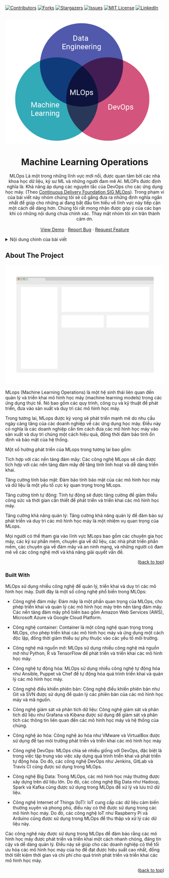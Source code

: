 <div id="top"></div>

[![Contributors][contributors-shield]][contributors-url]
[![Forks][forks-shield]][forks-url]
[![Stargazers][stars-shield]][stars-url]
[![Issues][issues-shield]][issues-url]
[![MIT License][license-shield]][license-url]
[![LinkedIn][linkedin-shield]][linkedin-url]

<!-- PROJECT LOGO -->
<br />
<div align="center">
  <a href="https://github.com/othneildrew/Best-README-Template">
    <img src="images/MLOPs_01.png" alt="Logo">
  </a>

  <h1 align="center">Machine Learning Operations</h1>

  <p align="center">
    MLOps Là một trong những lĩnh vực mới nổi, được quan tâm bởi các nhà khoa học dữ liệu, kỹ sư ML và những người đam mê AI. MLOPs đươc định nghĩa là: Khả năng áp dụng các nguyên tắc của DevOps cho các ứng dụng học máy. (Theo <a href="https://github.com/cdfoundation/sig-mlops/blob/main/roadmap/2022/MLOpsRoadmap2022.md">Continuous Delivery Foundation SIG MLOps</a>). Trong phạm vi của bài viết này nhóm chúng tôi sẽ cố gắng đưa ra những định nghĩa ngắn nhất để giúp cho những ai đang bắt đầu tìm hiểu về lĩnh vực này tiếp cận một cách dễ dàng hơn. Chúng tôi rất mong nhận được góp ý của các bạn khi có những nội dung chưa chính xác. Thay mặt nhóm tôi xin trân thành cảm ơn.
    <br />
    <br />
    <a href="https://github.com/open-thienhang-com/open">View Demo</a>
    ·
    <a href="https://github.com/open-thienhang-com/open/issues">Report Bug</a>
    ·
    <a href="https://github.com/open-thienhang-com/open/issues">Request Feature</a>
  </p>
</div>

<!-- TABLE OF CONTENTS -->
<details>
  <summary>Nội dung chính của bài viết</summary>
  <ol>
    <li>
      <a href="#about-the-project">About The Project</a>
      <ul>
        <li><a href="#built-with">Built With</a></li>
      </ul>
    </li>
    <li>
      <a href="#getting-started">Getting Started</a>
      <ul>
        <li><a href="#prerequisites">Prerequisites</a></li>
        <li><a href="#installation">Installation</a></li>
      </ul>
    </li>
    <li><a href="#usage">Usage</a></li>
    <li><a href="#roadmap">Roadmap</a></li>
    <li><a href="#contributing">Contributing</a></li>
    <li><a href="#license">License</a></li>
    <li><a href="#contact">Contact</a></li>
    <li><a href="#acknowledgments">Acknowledgments</a></li>
  </ol>
</details>

<!-- ABOUT THE PROJECT -->
## About The Project

[![Product Name Screen Shot][product-screenshot]](https://thienhang.com)

MLops (Machine Learning Operations) là một hệ sinh thái liên quan đến quản lý và triển khai mô hình học máy (machine learning models) trong các ứng dụng thực tế. Nó bao gồm các quy trình, công cụ và kỹ thuật để phát triển, đưa vào sản xuất và duy trì các mô hình học máy.

Trong tương lai, MLops được kỳ vọng sẽ phát triển mạnh mẽ do nhu cầu ngày càng tăng của các doanh nghiệp về các ứng dụng học máy. Điều này có nghĩa là các doanh nghiệp cần tìm cách đưa các mô hình học máy vào sản xuất và duy trì chúng một cách hiệu quả, đồng thời đảm bảo tính ổn định và bảo mật của hệ thống.

Một số hướng phát triển của MLops trong tương lai bao gồm:

Tích hợp với các nền tảng đám mây: Các công nghệ MLops sẽ cần được tích hợp với các nền tảng đám mây để tăng tính linh hoạt và dễ dàng triển khai.

Tăng cường tính bảo mật: Đảm bảo tính bảo mật của các mô hình học máy và dữ liệu là một yếu tố cực kỳ quan trọng trong MLops.

Tăng cường tính tự động: Tính tự động sẽ được tăng cường để giảm thiểu công sức và thời gian cần thiết để phát triển và triển khai các mô hình học máy.

Tăng cường khả năng quản lý: Tăng cường khả năng quản lý để đảm bảo sự phát triển và duy trì các mô hình học máy là một nhiệm vụ quan trọng của MLops.

Mọi người có thể tham gia vào lĩnh vực MLops bao gồm các chuyên gia học máy, các kỹ sư phần mềm, chuyên gia về dữ liệu, các nhà phát triển phần mềm, các chuyên gia về đám mây và an ninh mạng, và những người có đam mê về các công nghệ mới và khả năng giải quyết vấn đề.

<p align="right">(<a href="#top">back to top</a>)</p>

### Built With

MLOps sử dụng nhiều công nghệ để quản lý, triển khai và duy trì các mô hình học máy. Dưới đây là một số công nghệ phổ biến trong MLOps:

* Công nghệ đám mây: Đám mây là một phần quan trọng của MLOps, cho phép triển khai và quản lý các mô hình học máy trên nền tảng đám mây. Các nền tảng đám mây phổ biến bao gồm Amazon Web Services (AWS), Microsoft Azure và Google Cloud Platform.

* Công nghệ container: Container là một công nghệ quan trọng trong MLOps, cho phép triển khai các mô hình học máy và ứng dụng một cách độc lập, đồng thời giảm thiểu sự phụ thuộc vào các yếu tố môi trường.

* Công nghệ mã nguồn mở: MLOps sử dụng nhiều công nghệ mã nguồn mở như Python, R và TensorFlow để phát triển và triển khai các mô hình học máy.

* Công nghệ tự động hóa: MLOps sử dụng nhiều công nghệ tự động hóa như Ansible, Puppet và Chef để tự động hóa quá trình triển khai và quản lý các mô hình học máy.

* Công nghệ điều khiển phiên bản: Công nghệ điều khiển phiên bản như Git và SVN được sử dụng để quản lý các phiên bản của các mô hình học máy và mã nguồn.

* Công nghệ giám sát và phân tích dữ liệu: Công nghệ giám sát và phân tích dữ liệu như Grafana và Kibana được sử dụng để giám sát và phân tích các thông tin liên quan đến các mô hình học máy và hệ thống của chúng.

* Công nghệ ảo hóa: Công nghệ ảo hóa như VMware và VirtualBox được sử dụng để tạo môi trường phát triển và triển khai các mô hình học máy

* Công nghệ DevOps: MLOps chia sẻ nhiều giống với DevOps, đặc biệt là trong việc tập trung vào việc xây dựng quá trình triển khai và phát triển tự động hóa. Do đó, các công nghệ DevOps như Jenkins, GitLab và Travis CI cũng được sử dụng trong MLOps.

* Công nghệ Big Data: Trong MLOps, các mô hình học máy thường được xây dựng trên dữ liệu lớn. Do đó, các công nghệ Big Data như Hadoop, Spark và Kafka cũng được sử dụng trong MLOps để xử lý và lưu trữ dữ liệu.

* Công nghệ Internet of Things (IoT): IoT cung cấp các dữ liệu cảm biến thường xuyên và phong phú, điều này có thể được sử dụng trong các mô hình học máy. Do đó, các công nghệ IoT như Raspberry Pi và Arduino cũng được sử dụng trong MLOps để thu thập và xử lý các dữ liệu này.

Các công nghệ này được sử dụng trong MLOps để đảm bảo rằng các mô hình học máy được phát triển và triển khai một cách nhanh chóng, đáng tin cậy và dễ dàng quản lý. Điều này sẽ giúp cho các doanh nghiệp có thể tối ưu hóa các mô hình học máy của họ để đạt được hiệu suất cao nhất, đồng thời tiết kiệm thời gian và chi phí cho quá trình phát triển và triển khai các mô hình học máy.



<p align="right">(<a href="#top">back to top</a>)</p>



<!-- MARKDOWN LINKS & IMAGES -->
<!-- https://www.markdownguide.org/basic-syntax/#reference-style-links -->
[contributors-shield]: https://img.shields.io/github/contributors/othneildrew/Best-README-Template.svg?style=for-the-badge
[contributors-url]: https://github.com/othneildrew/Best-README-Template/graphs/contributors
[forks-shield]: https://img.shields.io/github/forks/othneildrew/Best-README-Template.svg?style=for-the-badge
[forks-url]: https://github.com/othneildrew/Best-README-Template/network/members
[stars-shield]: https://img.shields.io/github/stars/othneildrew/Best-README-Template.svg?style=for-the-badge
[stars-url]: https://github.com/othneildrew/Best-README-Template/stargazers
[issues-shield]: https://img.shields.io/github/issues/othneildrew/Best-README-Template.svg?style=for-the-badge
[issues-url]: https://github.com/othneildrew/Best-README-Template/issues
[license-shield]: https://img.shields.io/github/license/othneildrew/Best-README-Template.svg?style=for-the-badge
[license-url]: https://github.com/othneildrew/Best-README-Template/blob/master/LICENSE.txt
[linkedin-shield]: https://img.shields.io/badge/-LinkedIn-black.svg?style=for-the-badge&logo=linkedin&colorB=555
[linkedin-url]: https://linkedin.com/in/othneildrew
[product-screenshot]: images/screenshot.png
